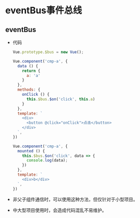 # eventBus事件总线

## eventBus

*   代码

    ```javascript
    Vue.prototype.$bus = new Vue();
    ```

    ```javascript
    Vue.component('cmp-a', {
      data () {
        return {
          a: 'a'
        }
      },
      methods: {
        onClick () {
          this.$bus.$on('click', this.a)
        }
      },
      template: `
        <div>
          <button @click="onClick">点击</button>
        </div>
      `,
    })
    ```

    ```javascript
    Vue.component('cmp-a', {
      mounted () {
        this.$bus.$on('click', data => {
          console.log(data);
        })
      },
      template: `
        <div>b</div>
      `,
    })
    ```

*   非父子组件通信时，可以使用这种方法，但仅针对于小型项目。

*   中大型项目使用时，会造成代码混乱不易维护。
